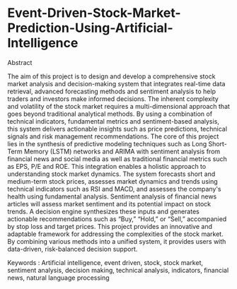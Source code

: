 # Event-Driven-Stock-Market-Prediction-Using-Artificial-Intelligence
Abstract

The aim of this project is to design and develop a comprehensive stock market analysis and decision-making system that integrates real-time data retrieval, advanced forecasting methods and sentiment analysis to help traders and investors make informed decisions. The inherent complexity and volatility of the stock market requires a multi-dimensional approach that goes beyond traditional analytical methods. By using a combination of technical indicators, fundamental metrics and sentiment-based analysis, this system delivers actionable insights such as price predictions, technical signals and risk management recommendations. The core of this project lies in the synthesis of predictive modeling techniques such as Long Short-Term Memory (LSTM) networks and ARIMA with sentiment analysis from financial news and social media as well as traditional financial metrics such as EPS, P/E and ROE. This integration enables a holistic approach to understanding stock market dynamics. The system forecasts short and medium-term stock prices, assesses market dynamics and trends using technical indicators such as RSI and MACD, and assesses the company's health using fundamental analysis. Sentiment analysis of financial news articles will assess market sentiment and its potential impact on stock trends. A decision engine synthesizes these inputs and generates actionable recommendations such as “Buy,” “Hold,” or “Sell,” accompanied by stop loss and target prices. 
This project provides an innovative and adaptable framework for addressing the complexities of the stock market. By combining various methods into a unified system, it provides users with data-driven, risk-balanced decision support.

Keywords : Artificial intelligence, event driven, stock, stock market, sentiment analysis, decision making, technical analysis, indicators, financial news, natural language processing
